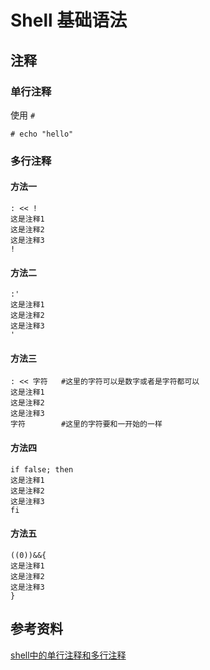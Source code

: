 # Shell 基础语法
## 注释
### 单行注释
使用 `#`  
``` shell
# echo "hello"
```
### 多行注释
#### 方法一
``` shell
: << !
这是注释1
这是注释2
这是注释3
!
```

#### 方法二
``` shell
:'
这是注释1
这是注释2
这是注释3
'
```
#### 方法三
``` shell
: << 字符   #这里的字符可以是数字或者是字符都可以
这是注释1
这是注释2
这是注释3
字符        #这里的字符要和一开始的一样
```
#### 方法四
``` shell
if false; then
这是注释1
这是注释2
这是注释3
fi
```
#### 方法五
``` shell
((0))&&{
这是注释1
这是注释2
这是注释3
}
```
## 参考资料
[shell中的单行注释和多行注释](https://blog.csdn.net/lansesl2008/article/details/20558369/)  
